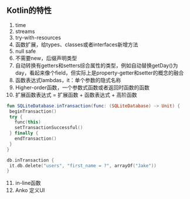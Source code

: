 ## Kotlin的特性

1. time
2. streams
3. try-with-resources
4. 函数扩展，给types、classes或者interfaces新增方法
5. null safe
6. 不需要new，后缀声明类型
7. 自动转换有getters和setters综合属性的类型，例如自动替换getDay()为day，看起来像个field，但实际上是property-getter和setter的概念的融合
8. 函数表达式lambdas，it：单个参数的隐式名称
9. Higher-order函数，一个参数式函数或者返回时函数的函数
10. 扩展函数表达式 = 扩展函数 + 函数表达式 + 高阶函数

 ```kotlin
fun SQLiteDatabase.inTransaction(func: (SQLiteDatabase) -> Unit) {
  beginTransaction()
  try {
    func(this)
    setTransactionSuccessful()
  } finally {
    endTransaction()
  }
}

db.inTransaction {
  it.db.delete("users", "first_name = ?", arrayOf("Jake"))
}
 ```

11. in-line函数
12. Anko 定义UI